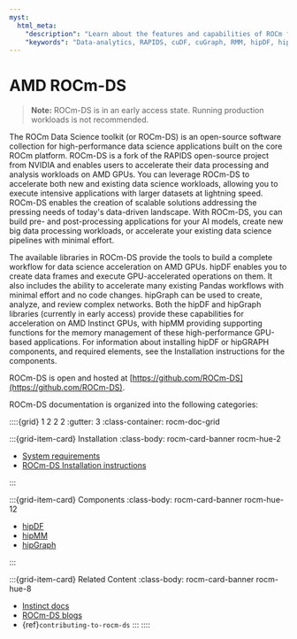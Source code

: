 ```yaml
---
myst:
  html_meta:
    "description": "Learn about the features and capabilities of ROCm for Data Science (ROCm-DS)"
    "keywords": "Data-analytics, RAPIDS, cuDF, cuGraph, RMM, hipDF, hipGraph, hipMM, Pandas, NetworkX, High-Performance Computing, GPU Acceleration, GPU Computing, Parallel Computing, Scalable Data Science, Python"
---
```


# AMD ROCm-DS

> **Note:**
  ROCm-DS is in an early access state. Running production workloads is not recommended.

The ROCm Data Science toolkit (or ROCm-DS) is an open-source software collection for high-performance data science applications built on the core ROCm platform. ROCm-DS is a fork of the RAPIDS open-source project from NVIDIA and enables users to accelerate their data processing and analysis workloads on AMD GPUs. You can leverage ROCm-DS to accelerate both new and existing data science workloads, allowing you to execute intensive applications with larger datasets at lightning speed. ROCm-DS enables the creation of scalable solutions addressing the pressing needs of today's data-driven landscape. With ROCm-DS, you can build pre- and post-processing applications for your AI models, create new big data processing workloads, or accelerate your existing data science pipelines with minimal effort.

The available libraries in ROCm-DS provide the tools to build a complete workflow for data science acceleration on AMD GPUs. hipDF enables you to create data frames and execute GPU-accelerated operations on them. It also includes the ability to accelerate many existing Pandas workflows with minimal effort and no code changes. hipGraph can be used to create, analyze, and review complex networks. Both the hipDF and hipGraph libraries (currently in early access) provide these capabilities for acceleration on AMD Instinct GPUs, with hipMM providing supporting functions for the memory management of these high-performance GPU-based applications. For information about installing hipDF or hipGRAPH components, and required elements, see the Installation instructions for the components.

ROCm-DS is open and hosted at [https://github.com/ROCm-DS](https://github.com/ROCm-DS).

ROCm-DS documentation is organized into the following categories:

::::{grid} 1 2 2 2
:gutter: 3
:class-container: rocm-doc-grid

:::{grid-item-card} Installation
:class-body: rocm-card-banner rocm-hue-2

* [System requirements](./install/requirements.rst)
* [ROCm-DS Installation instructions](./install/install.rst)

:::

:::{grid-item-card} Components
:class-body: rocm-card-banner rocm-hue-12

* [hipDF](https://rocm.docs.amd.com/projects/hipDF-internal/en/latest/)
* [hipMM](https://rocm.docs.amd.com/projects/hipMM-internal/)
* [hipGraph](https://advanced-micro-devices-demo--66.com.readthedocs.build/projects/hipGRAPH-internal/en/66/)

:::

:::{grid-item-card} Related Content
:class-body: rocm-card-banner rocm-hue-8

* [Instinct docs](https://advanced-micro-devices-dcgpu-documentation--65.com.readthedocs.build/65/)
* [ROCm-DS blogs](https://advanced-micro-devices-dcgpu-documentation--65.com.readthedocs.build/65/data-science/ROCmDS-Blogs.html)
* {ref}`contributing-to-rocm-ds`
:::
::::
